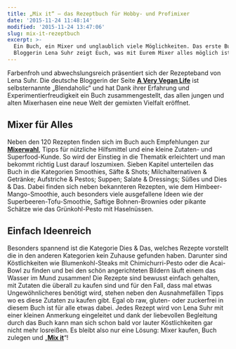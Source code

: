 ```yaml
---
title: „Mix it“ – das Rezeptbuch für Hobby- und Profimixer
date: '2015-11-24 11:48:14'
modified: '2015-11-24 13:47:06'
slug: mix-it-rezeptbuch
excerpt: >-
  Ein Buch, ein Mixer und unglaublich viele Möglichkeiten. Das erste Buch der
  Bloggerin Lena Suhr zeigt Euch, was mit Eurem Mixer alles möglich ist.
---
```


Farbenfroh und abwechslungsreich präsentiert sich der Rezepteband von Lena Suhr. Die deutsche Bloggerin der Seite **[A Very Vegan Life](http://averyveganlife.de/)** ist selbsternannte „Blendaholic“ und hat Dank ihrer Erfahrung und Experimentierfreudigkeit ein Buch zusammengestellt, das allen jungen und alten Mixerhasen eine neue Welt der gemixten Vielfalt eröffnet.

## Mixer für Alles

Neben den 120 Rezepten finden sich im Buch auch Empfehlungen zur **[Mixerwahl](https://www.veganblatt.com/bianco-forte-test)**, Tipps für nützliche Hilfsmittel und eine kleine Zutaten- und Superfood-Kunde. So wird der Einstieg in die Thematik erleichtert und man bekommt richtig Lust darauf loszumixen. Sieben Kapitel unterteilen das Buch in die Kategorien Smoothies, Säfte & Shots; Milchalternativen & Getränke; Aufstriche & Pestos; Suppen; Salate & Dressings; Süßes und Dies & Das. Dabei finden sich neben bekannteren Rezepten, wie dem Himbeer-Mango-Smoothie, auch besonders viele ausgefallene Ideen wie der Superbeeren-Tofu-Smoothie, Saftige Bohnen-Brownies oder pikante Schätze wie das Grünkohl-Pesto mit Haselnüssen.

## Einfach Ideenreich

Besonders spannend ist die Kategorie Dies & Das, welches Rezepte vorstellt die in den anderen Kategorien kein Zuhause gefunden haben. Darunter sind Köstlichkeiten wie Blumenkohl-Steaks mit Chimichurri-Pesto oder die Acai-Bowl zu finden und bei den schön angerichteten Bildern läuft einem das Wasser im Mund zusammen! Die Rezepte sind bewusst einfach gehalten, mit Zutaten die überall zu kaufen sind und für den Fall, dass mal etwas Ungewöhnlicheres benötigt wird, stehen neben den Ausnahmefällen Tipps wo es diese Zutaten zu kaufen gibt. Egal ob raw, gluten- oder zuckerfrei in diesem Buch ist für alle etwas dabei. Jedes Rezept wird von Lena Suhr mit einer kleinen Anmerkung eingeleitet und dank der liebevollen Begleitung durch das Buch kann man sich schon bald vor lauter Köstlichkeiten gar nicht mehr losreißen. Es bleibt also nur eine Lösung: Mixer kaufen, Buch zulegen und „**[Mix it](http://averyveganlife.de/mix-it/)**“! [<!-- Image removed (no copyright): mix-it-bild2-640x758.jpg -->](https://www.veganblatt.com/i/mix-it-bild2.jpg)
